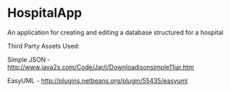 # HospitalApp
An application for creating and editing a database structured for a hospital

Third Party Assets Used:

Simple JSON - http://www.java2s.com/Code/Jar/j/Downloadjsonsimple11jar.htm

EasyUML - http://plugins.netbeans.org/plugin/55435/easyuml
